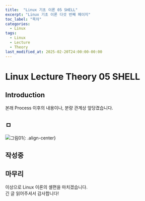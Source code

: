 ```yaml
---
title:  "Linux 기초 이론 05 SHELL"
excerpt: "Linux 기초 이론 다섯 번째 페이지"
toc_label: "목차"
categories:
  - Linux
tags:
  - Linux
  - Lecture
  - Theory
last_modified_at: 2025-02-20T24:00:00-00:00
---
```


# Linux Lecture Theory 05 SHELL
## Introduction
본래 Process 이후의 내용이나, 분량 관계상 앞당겼습니다.

## ㅁ

![그림01](https://ji-hun-park.github.io/assets/images/LNXIMG022.jpg "그림01"){: .align-center}

## 작성중

## 마무리
이상으로 Linux 이론의 셸편을 마치겠습니다.  
긴 글 읽어주셔서 감사합니다!
